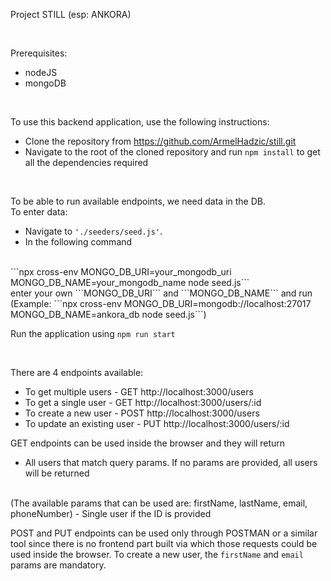 Project STILL (esp: ANKORA)

<br/>

Prerequisites:
- nodeJS
- mongoDB

<br/>

To use this backend application, use the following instructions:
- Clone the repository from https://github.com/ArmelHadzic/still.git
- Navigate to the root of the cloned repository and run ```npm install``` to get all the dependencies required

<br/>

To be able to run available endpoints, we need data in the DB.
<br/>
To enter data:
 - Navigate to ```'./seeders/seed.js'```.
 - In the following command
 <br/>
 ```npx cross-env MONGO_DB_URI=your_mongodb_uri MONGO_DB_NAME=your_mongodb_name node seed.js```
 <br/>
 enter your own ```MONGO_DB_URI``` and ```MONGO_DB_NAME``` and run
 <br/>
 (Example: ```npx cross-env MONGO_DB_URI=mongodb://localhost:27017 MONGO_DB_NAME=ankora_db node seed.js```)

 <br/>

 Run the application using ```npm run start```

 <br/>

 There are 4 endpoints available:
 - To get multiple users - GET http://localhost:3000/users
 - To get a single user - GET http://localhost:3000/users/:id
 - To create a new user - POST http://localhost:3000/users
 - To update an existing user - PUT http://localhost:3000/users/:id

 GET endpoints can be used inside the browser and they will return
 - All users that match query params. If no params are provided, all users will be returned
 <br/>
(The available params that can be used are: firstName, lastName, email, phoneNumber)
 - Single user if the ID is provided

POST and PUT endpoints can be used only through POSTMAN or a similar tool since there is no frontend part built via which those requests could be used inside the browser.
To create a new user, the ```firstName``` and ```email``` params are mandatory.
